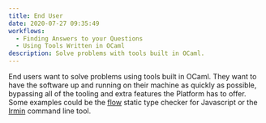 ```yaml
---
title: End User
date: 2020-07-27 09:35:49
workflows: 
  - Finding Answers to your Questions
  - Using Tools Written in OCaml
description: Solve problems with tools built in OCaml.
---
```


End users want to solve problems using tools built in OCaml. They want to have the software up and running on their machine as quickly as possible, bypassing all of the tooling and extra features the Platform has to offer. Some examples could be the [flow](https://github.com/facebook/flow) static type checker for Javascript or the [Irmin](https://irmin.io/) command line tool. 